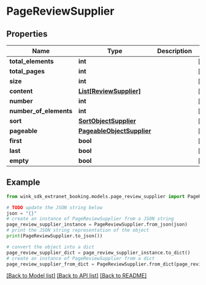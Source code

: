 # PageReviewSupplier


## Properties

Name | Type | Description | Notes
------------ | ------------- | ------------- | -------------
**total_elements** | **int** |  | [optional] 
**total_pages** | **int** |  | [optional] 
**size** | **int** |  | [optional] 
**content** | [**List[ReviewSupplier]**](ReviewSupplier.md) |  | [optional] 
**number** | **int** |  | [optional] 
**number_of_elements** | **int** |  | [optional] 
**sort** | [**SortObjectSupplier**](SortObjectSupplier.md) |  | [optional] 
**pageable** | [**PageableObjectSupplier**](PageableObjectSupplier.md) |  | [optional] 
**first** | **bool** |  | [optional] 
**last** | **bool** |  | [optional] 
**empty** | **bool** |  | [optional] 

## Example

```python
from wink_sdk_extranet_booking.models.page_review_supplier import PageReviewSupplier

# TODO update the JSON string below
json = "{}"
# create an instance of PageReviewSupplier from a JSON string
page_review_supplier_instance = PageReviewSupplier.from_json(json)
# print the JSON string representation of the object
print(PageReviewSupplier.to_json())

# convert the object into a dict
page_review_supplier_dict = page_review_supplier_instance.to_dict()
# create an instance of PageReviewSupplier from a dict
page_review_supplier_from_dict = PageReviewSupplier.from_dict(page_review_supplier_dict)
```
[[Back to Model list]](../README.md#documentation-for-models) [[Back to API list]](../README.md#documentation-for-api-endpoints) [[Back to README]](../README.md)


